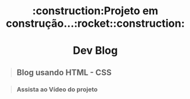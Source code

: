 <h1 align="center">
:construction:Projeto em construção...:rocket::construction: 
</h1>

<h1 align="center">
Dev Blog
</h1>

>## Blog usando HTML - CSS 

>### Assista ao Vídeo do projeto
<br>
<br>
<div align="center">
  <a href="https://www.youtube.com/watch?v=AQ_jML2ZmaA">
      <img src="https://github.com/ThiagoSGomes-Dev/test-repositorio/blob/main/Screenshot_11.png" alt="">
  </a>
</div>
